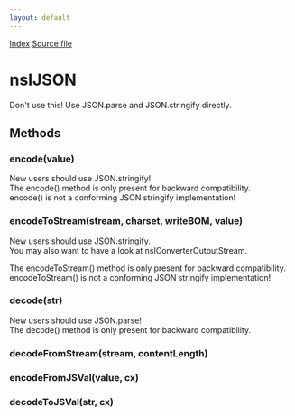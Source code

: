 ```yaml
---
layout: default
---
```

<div id='links'><a href="../index.html">Index</a>
<a href="http://dxr.mozilla.org/mozilla-central/source/dom/interfaces/json/nsIJSON.idl">Source file</a>
</div>

# nsIJSON #
  
Don't use this!  Use JSON.parse and JSON.stringify directly.  
  

## Methods ##

### encode(value) ###
  
New users should use JSON.stringify!  
The encode() method is only present for backward compatibility.  
encode() is not a conforming JSON stringify implementation!  
  

### encodeToStream(stream, charset, writeBOM, value) ###
  
New users should use JSON.stringify.  
You may also want to have a look at nsIConverterOutputStream.  
  
The encodeToStream() method is only present for backward compatibility.  
encodeToStream() is not a conforming JSON stringify implementation!  
  

### decode(str) ###
  
New users should use JSON.parse!  
The decode() method is only present for backward compatibility.  
  

### decodeFromStream(stream, contentLength) ###

### encodeFromJSVal(value, cx) ###

### decodeToJSVal(str, cx) ###
